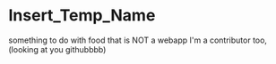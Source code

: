 Insert_Temp_Name
================

something to do with food that is NOT a webapp
I'm a contributor too, (looking at you githubbbb)
